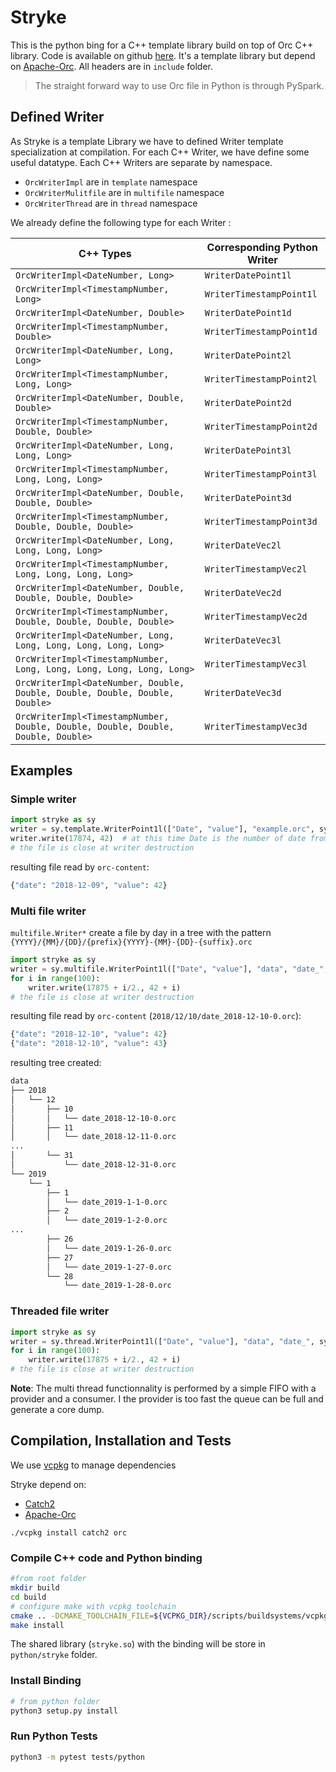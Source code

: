 # Stryke

This is the python bing for a C++ template library build on top of Orc C++ library. Code is available on github [here](https://github.com/edmBernard/Stryke). It's a template library but depend on [Apache-Orc](https://orc.apache.org/). All headers are in `include` folder.

> The straight forward way to use Orc file in Python is through PySpark.

## Defined Writer

As Stryke is a template Library we have to defined Writer template specialization at compilation.
For each C++ Writer, we have define some useful datatype. Each C++ Writers are separate by namespace.
* `OrcWriterImpl` are in `template` namespace
* `OrcWriterMulitfile` are in `multifile` namespace
* `OrcWriterThread` are in `thread` namespace

We already define the following type for each Writer :

| C++ Types | Corresponding Python Writer |
|--|--|
| `OrcWriterImpl<DateNumber, Long>` | `WriterDatePoint1l` |
| `OrcWriterImpl<TimestampNumber, Long>` | `WriterTimestampPoint1l` |
| `OrcWriterImpl<DateNumber, Double>` | `WriterDatePoint1d` |
| `OrcWriterImpl<TimestampNumber, Double>` | `WriterTimestampPoint1d` |
| `OrcWriterImpl<DateNumber, Long, Long>` | `WriterDatePoint2l` |
| `OrcWriterImpl<TimestampNumber, Long, Long>` | `WriterTimestampPoint2l` |
| `OrcWriterImpl<DateNumber, Double, Double>` | `WriterDatePoint2d` |
| `OrcWriterImpl<TimestampNumber, Double, Double>` | `WriterTimestampPoint2d` |
| `OrcWriterImpl<DateNumber, Long, Long, Long>` | `WriterDatePoint3l` |
| `OrcWriterImpl<TimestampNumber, Long, Long, Long>` | `WriterTimestampPoint3l` |
| `OrcWriterImpl<DateNumber, Double, Double, Double>` | `WriterDatePoint3d` |
| `OrcWriterImpl<TimestampNumber, Double, Double, Double>` | `WriterTimestampPoint3d` |
| `OrcWriterImpl<DateNumber, Long, Long, Long, Long>` | `WriterDateVec2l` |
| `OrcWriterImpl<TimestampNumber, Long, Long, Long, Long>` | `WriterTimestampVec2l` |
| `OrcWriterImpl<DateNumber, Double, Double, Double, Double>` | `WriterDateVec2d` |
| `OrcWriterImpl<TimestampNumber, Double, Double, Double, Double>` | `WriterTimestampVec2d` |
| `OrcWriterImpl<DateNumber, Long, Long, Long, Long, Long, Long>` | `WriterDateVec3l` |
| `OrcWriterImpl<TimestampNumber, Long, Long, Long, Long, Long, Long>` | `WriterTimestampVec3l` |
| `OrcWriterImpl<DateNumber, Double, Double, Double, Double, Double, Double>` | `WriterDateVec3d` |
| `OrcWriterImpl<TimestampNumber, Double, Double, Double, Double, Double, Double>` | `WriterTimestampVec3d` |


## Examples

### Simple writer

```python
import stryke as sy
writer = sy.template.WriterPoint1l(["Date", "value"], "example.orc", sy.WriterOptions())
writer.write(17874, 42)  # at this time Date is the number of date from 1970.
# the file is close at writer destruction
```

resulting file read by `orc-content`:
```python
{"date": "2018-12-09", "value": 42}
```

### Multi file writer

`multifile.Writer*` create a file by day in a tree with the pattern `{YYYY}/{MM}/{DD}/{prefix}{YYYY}-{MM}-{DD}-{suffix}.orc`
```python
import stryke as sy
writer = sy.multifile.WriterPoint1l(["Date", "value"], "data", "date_", sy.WriterOptions())
for i in range(100):
    writer.write(17875 + i/2., 42 + i)
# the file is close at writer destruction
```

resulting file read by `orc-content` (`2018/12/10/date_2018-12-10-0.orc`):
```python
{"date": "2018-12-10", "value": 42}
{"date": "2018-12-10", "value": 43}
```

resulting tree created:
```bash
data
├── 2018
│   └── 12
│       ├── 10
│       │   └── date_2018-12-10-0.orc
│       ├── 11
│       │   └── date_2018-12-11-0.orc
...
│       └── 31
│           └── date_2018-12-31-0.orc
└── 2019
    └── 1
        ├── 1
        │   └── date_2019-1-1-0.orc
        ├── 2
        │   └── date_2019-1-2-0.orc
...
        ├── 26
        │   └── date_2019-1-26-0.orc
        ├── 27
        │   └── date_2019-1-27-0.orc
        └── 28
            └── date_2019-1-28-0.orc
```

### Threaded file writer

```python
import stryke as sy
writer = sy.thread.WriterPoint1l(["Date", "value"], "data", "date_", sy.WriterOptions())
for i in range(100):
    writer.write(17875 + i/2., 42 + i)
# the file is close at writer destruction
```

**Note**: The multi thread functionnality is performed by a simple FIFO with a provider and a consumer. I the provider is too fast the queue can be full and generate a core dump.

## Compilation, Installation and Tests

We use [vcpkg](https://github.com/Microsoft/vcpkg) to manage dependencies

Stryke depend on:
* [Catch2](https://github.com/catchorg/Catch2)
* [Apache-Orc](https://orc.apache.org/)

```
./vcpkg install catch2 orc
```

### Compile C++ code and Python binding

```bash
#from root folder
mkdir build
cd build
# configure make with vcpkg toolchain
cmake .. -DCMAKE_TOOLCHAIN_FILE=${VCPKG_DIR}/scripts/buildsystems/vcpkg.cmake -DBUILD_PYTHON_BINDING
make install
```

The shared library (`stryke.so`) with the binding will be store in `python/stryke` folder.

### Install Binding

```bash
# from python folder
python3 setup.py install
```

### Run Python Tests

```bash
python3 -m pytest tests/python
```
